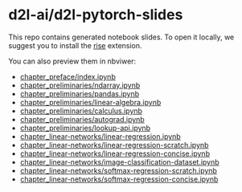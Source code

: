 # d2l-ai/d2l-pytorch-slides

This repo contains generated notebook slides. To open it locally, we suggest you to install the [rise](https://rise.readthedocs.io/en/stable/) extension.

You can also preview them in nbviwer:
 - [chapter_preface/index.ipynb](https://nbviewer.jupyter.org/format/slides/github/d2l-ai/d2l-pytorch-slides/blob/main/chapter_preface/index.ipynb)
 - [chapter_preliminaries/ndarray.ipynb](https://nbviewer.jupyter.org/format/slides/github/d2l-ai/d2l-pytorch-slides/blob/main/chapter_preliminaries/ndarray.ipynb)
 - [chapter_preliminaries/pandas.ipynb](https://nbviewer.jupyter.org/format/slides/github/d2l-ai/d2l-pytorch-slides/blob/main/chapter_preliminaries/pandas.ipynb)
 - [chapter_preliminaries/linear-algebra.ipynb](https://nbviewer.jupyter.org/format/slides/github/d2l-ai/d2l-pytorch-slides/blob/main/chapter_preliminaries/linear-algebra.ipynb)
 - [chapter_preliminaries/calculus.ipynb](https://nbviewer.jupyter.org/format/slides/github/d2l-ai/d2l-pytorch-slides/blob/main/chapter_preliminaries/calculus.ipynb)
 - [chapter_preliminaries/autograd.ipynb](https://nbviewer.jupyter.org/format/slides/github/d2l-ai/d2l-pytorch-slides/blob/main/chapter_preliminaries/autograd.ipynb)
 - [chapter_preliminaries/lookup-api.ipynb](https://nbviewer.jupyter.org/format/slides/github/d2l-ai/d2l-pytorch-slides/blob/main/chapter_preliminaries/lookup-api.ipynb)
 - [chapter_linear-networks/linear-regression.ipynb](https://nbviewer.jupyter.org/format/slides/github/d2l-ai/d2l-pytorch-slides/blob/main/chapter_linear-networks/linear-regression.ipynb)
 - [chapter_linear-networks/linear-regression-scratch.ipynb](https://nbviewer.jupyter.org/format/slides/github/d2l-ai/d2l-pytorch-slides/blob/main/chapter_linear-networks/linear-regression-scratch.ipynb)
 - [chapter_linear-networks/linear-regression-concise.ipynb](https://nbviewer.jupyter.org/format/slides/github/d2l-ai/d2l-pytorch-slides/blob/main/chapter_linear-networks/linear-regression-concise.ipynb)
 - [chapter_linear-networks/image-classification-dataset.ipynb](https://nbviewer.jupyter.org/format/slides/github/d2l-ai/d2l-pytorch-slides/blob/main/chapter_linear-networks/image-classification-dataset.ipynb)
 - [chapter_linear-networks/softmax-regression-scratch.ipynb](https://nbviewer.jupyter.org/format/slides/github/d2l-ai/d2l-pytorch-slides/blob/main/chapter_linear-networks/softmax-regression-scratch.ipynb)
 - [chapter_linear-networks/softmax-regression-concise.ipynb](https://nbviewer.jupyter.org/format/slides/github/d2l-ai/d2l-pytorch-slides/blob/main/chapter_linear-networks/softmax-regression-concise.ipynb)